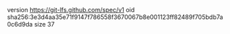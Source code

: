 version https://git-lfs.github.com/spec/v1
oid sha256:3e3d4aa35e71f9147f786558f3670067b8e001123ff82489f705bdb7a0c6d9da
size 37
